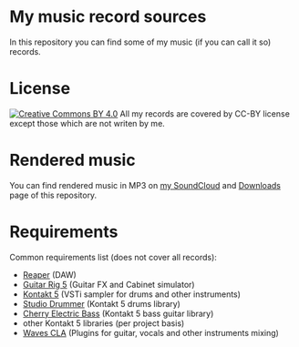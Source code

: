 # My music record sources
In this repository you can find some of my music (if you can call it so) records.

# License
[![Creative Commons BY 4.0](https://licensebuttons.net/l/by/4.0/88x31.png)](https://creativecommons.org/licenses/by/4.0/)
All my records are covered by CC-BY license except those which are not writen by me.

# Rendered music
You can find rendered music in MP3 on [my SoundCloud](https://soundcloud.com/skobkin) and [Downloads](https://bitbucket.org/skobkin/music/downloads/) page of this repository.

# Requirements
Common requirements list (does not cover all records):

* [Reaper](https://www.reaper.fm/) (DAW)
* [Guitar Rig 5](https://www.native-instruments.com/en/products/komplete/guitar/guitar-rig-5-pro/) (Guitar FX and Cabinet simulator)
* [Kontakt 5](https://www.native-instruments.com/en/products/komplete/samplers/kontakt-5/) (VSTi sampler for drums and other instruments)
* [Studio Drummer](https://www.native-instruments.com/en/products/komplete/drums/studio-drummer/) (Kontakt 5 drums library)
* [Cherry Electric Bass](https://www.orangetreesamples.com/products/cherry-electric-bass) (Kontakt 5 bass guitar library)
* other Kontakt 5 libraries (per project basis)
* [Waves CLA](https://www.waves.com/bundles/chris-lord-alge-signature-series) (Plugins for guitar, vocals and other instruments mixing)